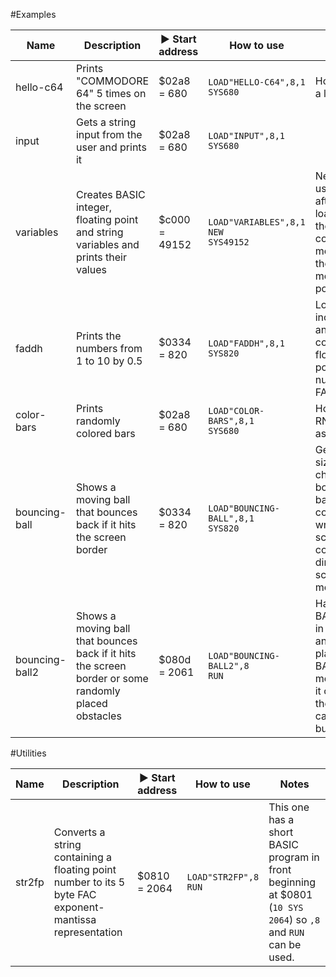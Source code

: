 #Examples

Name | Description | :arrow_forward: Start address | How to use | Notes
---- | ----------- | ----------------------------- | ---------- | -----
hello-c64 | Prints "COMMODORE 64" 5 times on the screen | $02a8 = 680 | ```LOAD"HELLO-C64",8,1```<br>```SYS680``` | How to use a loop
input | Gets a string input from the user and prints it | $02a8 = 680 | ```LOAD"INPUT",8,1```<br>```SYS680``` | 
variables | Creates BASIC integer, floating point and string variables and prints their values | $c000 = 49152 | ```LOAD"VARIABLES",8,1```<br>```NEW```<br>```SYS49152``` | Need to use ```NEW``` after loading as the ```LOAD``` command messes up the BASIC memory pointers.
faddh | Prints the numbers from 1 to 10 by 0.5 | $0334 = 820 | ```LOAD"FADDH",8,1```<br>```SYS820``` | Load, save, increment and compare floating point numbers in FAC1
color-bars | Prints randomly colored bars | $02a8 = 680 | ```LOAD"COLOR-BARS",8,1```<br>```SYS680``` | How to use RND from assembly
bouncing-ball | Shows a moving ball that bounces back if it hits the screen border | $0334 = 820 | ```LOAD"BOUNCING-BALL",8,1```<br>```SYS820``` | Get screen size, change border and background colors, write screen codes directly to screen memory
bouncing-ball2 | Shows a moving ball that bounces back if it hits the screen border or some randomly placed obstacles | $080d = 2061 | ```LOAD"BOUNCING-BALL2",8```<br>```RUN``` | Has a BASIC stub in front of it and is placed in BASIC memory as it outgrew the cassette buffer

#Utilities

Name | Description | :arrow_forward: Start address | How to use | Notes
---- | ----------- | ----------------------------- | ---------- | -----
str2fp | Converts a string containing a floating point number to its 5 byte FAC exponent-mantissa representation | $0810 = 2064 | ```LOAD"STR2FP",8```<br>```RUN``` | This one has a short BASIC program in front beginning at $0801 (```10 SYS 2064```) so ```,8``` and ```RUN``` can be used.
